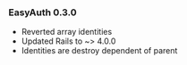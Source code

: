 ### EasyAuth 0.3.0

* Reverted array identities
* Updated Rails to ~> 4.0.0
* Identities are destroy dependent of parent
